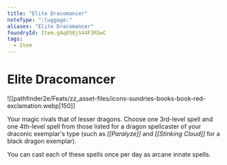 ```yaml
---
title: "Elite Dracomancer"
noteType: ":luggage:"
aliases: "Elite Dracomancer"
foundryId: Item.gAq058jS44F3R5wC
tags:
  - Item
---
```


# Elite Dracomancer
![[pathfinder2e/Feats/zz_asset-files/icons-sundries-books-book-red-exclamation.webp|150]]

Your magic rivals that of lesser dragons. Choose one 3rd-level spell and one 4th-level spell from those listed for a dragon spellcaster of your draconic exemplar's type (such as _[[Paralyze]]_ and _[[Stinking Cloud]]_ for a black dragon exemplar).

You can cast each of these spells once per day as arcane innate spells.
